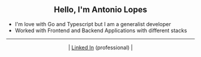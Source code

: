 <h2 align="center"> Hello, I'm Antonio Lopes </h2>
 
- I'm love with Go and Typescript but I am a generalist developer
- Worked with Frontend and Backend Applications with different stacks

<hr>

<div align="center">

| [Linked In](https://www.linkedin.com/in/antoniolopesg/) (professional) |

</div>


